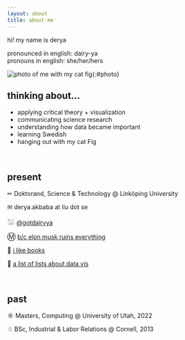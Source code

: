 ```yaml
---
layout: about
title: about me
---
```


hi! my name is derya

<p>pronounced in english: dairy-ya<br>
pronouns in english: she/her/hers
</p>

<section id="about-me" markdown=1>

![photo of me with my cat fig](/assets/images/me.png){:#photo}

## thinking about...

- applying critical theory + visualization
- communicating science research
- understanding how data became important
- learning Swedish
- hanging out with my cat Fig

</section>

<br>

## present

✏ Doktorand, Science & Technology @ Linköping University

✉ derya.akbaba at liu dot se

𓅮 [@gotdairyya](https://twitter.com/gotdairyya)

Ⓜ [b/c elon musk ruins everything](https://mastodon.social/@gotdairyya)

📖 [i like books](https://www.goodreads.com/user/show/63729092-derya)

💾 [a list of lists about data vis](https://docs.google.com/spreadsheets/d/e/2PACX-1vS_SZmjPfMUKl9SvwmWno80SdKGW6MNk_BDux0oAnl3KRAeUWZtCGtV1O_Uc-r5SuKBhljZaWlAhmj7/pubhtml)

<br>

## past

☼ Masters, Computing @ University of Utah, 2022

☃ BSc, Industrial & Labor Relations @ Cornell, 2013
